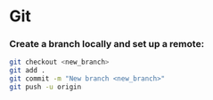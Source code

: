 # Git #

### Create a branch locally and set up a remote: ###
```bash
git checkout <new_branch>
git add .
git commit -m "New branch <new_branch>"
git push -u origin
```
